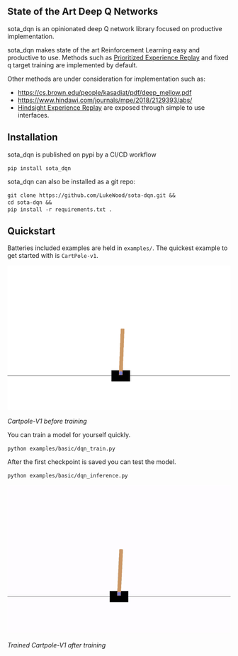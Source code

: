 ## State of the Art Deep Q Networks

sota_dqn is an opinionated deep Q network library focused on productive implementation.

sota_dqn makes state of the art Reinforcement Learning easy and productive to use.
Methods such as [Prioritized Experience Replay](https://arxiv.org/abs/1511.05952) and fixed q target training are implemented by default.

Other methods are under consideration for implementation such as:
- https://cs.brown.edu/people/kasadiat/pdf/deep_mellow.pdf
- https://www.hindawi.com/journals/mpe/2018/2129393/abs/
- [Hindsight Experience Replay](http://papers.nips.cc/paper/7090-hindsight-experience-replay) are exposed through simple to use interfaces.

## Installation
sota_dqn is published on pypi by a CI/CD workflow
```
pip install sota_dqn
```

sota_dqn can also be installed as a git repo:
```
git clone https://github.com/LukeWood/sota-dqn.git &&
cd sota-dqn && 
pip install -r requirements.txt .
```

## Quickstart
Batteries included examples are held in `examples/`.
The quickest example to get started with is `CartPole-v1`.

![random sample video](media/random-cartpole.gif)

_Cartpole-V1 before training_

You can train a model for yourself quickly.

```
python examples/basic/dqn_train.py
```

After the first checkpoint is saved you can test the model.

```
python examples/basic/dqn_inference.py
```

![trained sample video](media/trained-cartpole.gif)

_Trained Cartpole-V1 after training_

